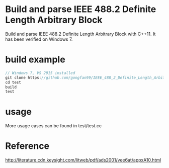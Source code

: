 # Build and parse IEEE 488.2 Definite Length Arbitrary Block
Build and parse IEEE 488.2 Definite Length Arbitrary Block with C++11. It has been verified on Windows 7.

# build example
```c
// Windows 7, VS 2015 installed
git clone https://github.com/gongfan99/IEEE_488_2_Definite_Length_Arbitrary_Block.git
cd test
build
test
```

# usage
More usage cases can be found in test/test.cc

# Reference
http://literature.cdn.keysight.com/litweb/pdf/ads2001/vee6at/appxA10.html